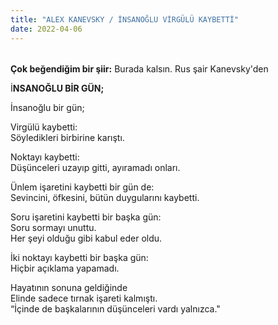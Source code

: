 ```yaml
---
title: "ALEX KANEVSKY / İNSANOĞLU VİRGÜLÜ KAYBETTİ"
date: 2022-04-06
---
```


######   
  

**Çok beğendiğim bir şiir:** Burada kalsın. Rus şair Kanevsky'den

İ**NSANOĞLU BİR GÜN;**

İnsanoğlu bir gün;

Virgülü kaybetti:  
Söyledikleri birbirine karıştı.

Noktayı kaybetti:  
Düşünceleri uzayıp gitti, ayıramadı onları.

Ünlem işaretini kaybetti bir gün de:  
Sevincini, öfkesini, bütün duygularını kaybetti.

Soru işaretini kaybetti bir başka gün:  
Soru sormayı unuttu.  
Her şeyi olduğu gibi kabul eder oldu.

İki noktayı kaybetti bir başka gün:  
Hiçbir açıklama yapamadı.

Hayatının sonuna geldiğinde  
Elinde sadece tırnak işareti kalmıştı.  
“İçinde de başkalarının düşünceleri vardı yalnızca."
